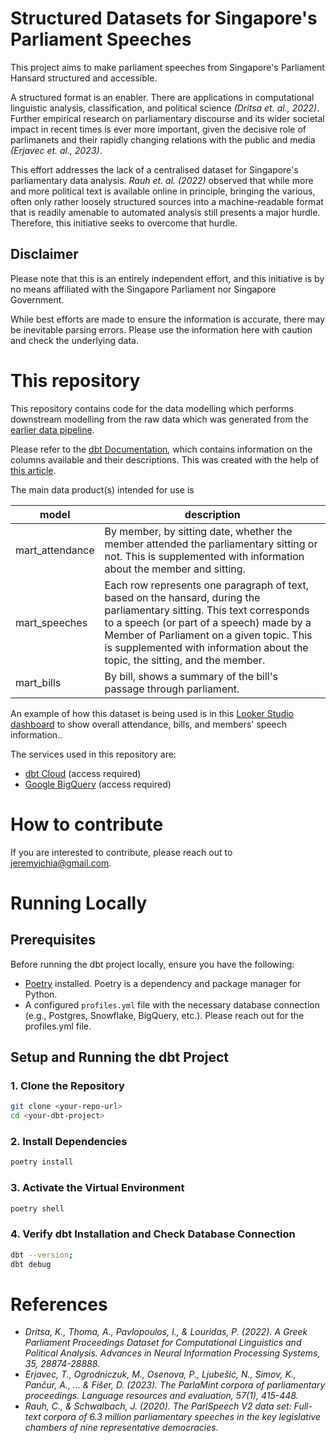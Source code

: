 # Structured Datasets for Singapore's Parliament Speeches
This project aims to make parliament speeches from Singapore's Parliament Hansard structured and accessible. 

A structured format is an enabler. There are applications in computational linguistic analysis, classification, and political science *(Dritsa et. al., 2022)*. Further empirical research on parliamentary discourse and its wider societal impact in recent times is ever more important, given the decisive role of parlimanets and their rapidly changing relations with the public and media *(Erjavec et. al., 2023)*.

This effort addresses the lack of a centralised dataset for Singapore's parliamentary data analysis. *Rauh et. al. (2022)* observed that while more and more political text is available online in principle, bringing the various, often only rather loosely structured sources into a machine-readable format that is readily amenable to automated analysis still presents a major hurdle. Therefore, this initiative seeks to overcome that hurdle.

## Disclaimer

Please note that this is an entirely independent effort, and this initiative is by no means affiliated with the Singapore Parliament nor Singapore Government.

While best efforts are made to ensure the information is accurate, there may be inevitable parsing errors. Please use the information here with caution and check the underlying data.

# This repository

This repository contains code for the data modelling which performs downstream modelling from the raw data which was generated from the [earlier data pipeline](https://github.com/jeremychia/singapore-parliament-speeches/).

Please refer to the [dbt Documentation](https://jeremychia.github.io/singapore-parliament-speeches-dbt/#!/overview), which contains information on the columns available and their descriptions. This was created with the help of [this article](https://medium.com/dbt-local-taiwan/host-dbt-documentation-site-with-github-pages-in-5-minutes-7b80e8b62feb).

The main data product(s) intended for use is

| model | description |
|-------|-------------|
|mart_attendance|By member, by sitting date, whether the member attended the parliamentary sitting or not. This is supplemented with information about the member and sitting.|
|mart_speeches|Each row represents one paragraph of text, based on the hansard, during the parliamentary sitting. This text corresponds to a speech (or part of a speech) made by a Member of Parliament on a given topic. This is supplemented with information about the topic, the sitting, and the member.|
|mart_bills|By bill, shows a summary of the bill's passage through parliament.|

An example of how this dataset is being used is in this [Looker Studio dashboard](https://lookerstudio.google.com/s/qYJulld3Ss8) to show overall attendance, bills, and members' speech information..

The services used in this repository are:

* [dbt Cloud](https://cloud.getdbt.com/) (access required)
* [Google BigQuery](https://console.cloud.google.com/bigquery?project=singapore-parliament-speeches&supportedpurview=project) (access required)

# How to contribute

If you are interested to contribute, please reach out to jeremyjchia@gmail.com.

# Running Locally

## Prerequisites  
Before running the dbt project locally, ensure you have the following:  

- [Poetry](https://python-poetry.org/docs/#installation) installed. Poetry is a dependency and package manager for Python.  
- A configured `profiles.yml` file with the necessary database connection (e.g., Postgres, Snowflake, BigQuery, etc.). Please reach out for the profiles.yml file.

## Setup and Running the dbt Project  

### 1. Clone the Repository  
```sh
git clone <your-repo-url>
cd <your-dbt-project>
```

### 2. Install Dependencies
```sh
poetry install
```
### 3. Activate the Virtual Environment
```sh
poetry shell
```

### 4. Verify dbt Installation and Check Database Connection
```sh
dbt --version;
dbt debug
```

# References
* *Dritsa, K., Thoma, A., Pavlopoulos, I., & Louridas, P. (2022). A Greek Parliament Proceedings Dataset for Computational Linguistics and Political Analysis. Advances in Neural Information Processing Systems, 35, 28874-28888.*
* *Erjavec, T., Ogrodniczuk, M., Osenova, P., Ljubešić, N., Simov, K., Pančur, A., ... & Fišer, D. (2023). The ParlaMint corpora of parliamentary proceedings. Language resources and evaluation, 57(1), 415-448.*
* *Rauh, C., & Schwalbach, J. (2020). The ParlSpeech V2 data set: Full-text corpora of 6.3 million parliamentary speeches in the key legislative chambers of nine representative democracies.*
